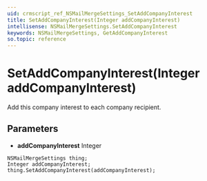 ```yaml
---
uid: crmscript_ref_NSMailMergeSettings_SetAddCompanyInterest
title: SetAddCompanyInterest(Integer addCompanyInterest)
intellisense: NSMailMergeSettings.SetAddCompanyInterest
keywords: NSMailMergeSettings, GetAddCompanyInterest
so.topic: reference
---
```


# SetAddCompanyInterest(Integer addCompanyInterest)

Add this company interest to each company recipient.

## Parameters

* **addCompanyInterest** Integer

```crmscript
NSMailMergeSettings thing;
Integer addCompanyInterest;
thing.SetAddCompanyInterest(addCompanyInterest);
```

